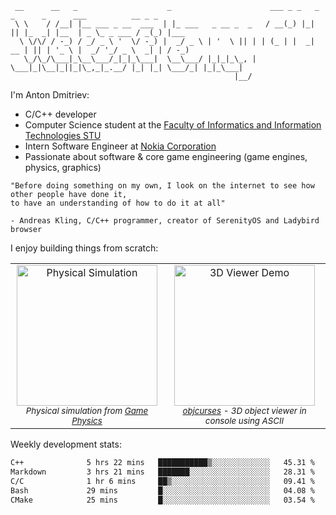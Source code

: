 ```
 __      __   _                    _                      ___ _ _   _  _      _      ___          __ _ _     
 \ \    / /__| |__ ___ _ __  ___  | |_ ___   _ __ _  _   / __(_) |_| || |_  _| |__  | _ \_ _ ___ / _(_) |___ 
  \ \/\/ / -_) / _/ _ \ '  \/ -_) |  _/ _ \ | '  \ || | | (_ | |  _| __ | || | '_ \ |  _/ '_/ _ \  _| | / -_)
   \_/\_/\___|_\__\___/_|_|_\___|  \__\___/ |_|_|_\_, |  \___|_|\__|_||_|\_,_|_.__/ |_| |_| \___/_| |_|_\___|
                                                  |__/                                                       
```

I'm Anton Dmitriev:
* C/C++ developer 
* Computer Science student at the [Faculty of Informatics and Information Technologies STU](https://www.fiit.stuba.sk/en.html?page_id=749)
* Intern Software Engineer at [Nokia Corporation](https://www.nokia.com/)
* Passionate about software & core game engineering (game engines, physics, graphics)

```
"Before doing something on my own, I look on the internet to see how other people have done it,  
to have an understanding of how to do it at all"

- Andreas Kling, C/C++ programmer, creator of SerenityOS and Ladybird browser
```


I enjoy building things from scratch:

<div align="center">
  <table>
    <tr>
      <td align="center" valign="top">
        <img src="resources/physics.gif" height="225" alt="Physical Simulation" /><br/>
        <sub><i>Physical simulation from <a href="https://github.com/admtrv/PhysicalBasicsComputerGames/">Game Physics</a></i></sub>
      </td>
      <td align="center" valign="top">
        <img src="https://github.com/admtrv/objcurses/raw/main/resources/images/demo.gif" height="225" alt="3D Viewer Demo" /><br/>
        <sub><i><a href="https://github.com/admtrv/objcurses">objcurses</a> - 3D object viewer in console using ASCII</i></sub>
      </td>
    </tr>
  </table>
</div>

Weekly development stats:
<!--START_SECTION:waka-->

```txt
C++              5 hrs 22 mins   ███████████▒░░░░░░░░░░░░░   45.31 %
Markdown         3 hrs 21 mins   ███████░░░░░░░░░░░░░░░░░░   28.31 %
C/C              1 hr 6 mins     ██▒░░░░░░░░░░░░░░░░░░░░░░   09.41 %
Bash             29 mins         █░░░░░░░░░░░░░░░░░░░░░░░░   04.08 %
CMake            25 mins         █░░░░░░░░░░░░░░░░░░░░░░░░   03.54 %
```

<!--END_SECTION:waka-->

